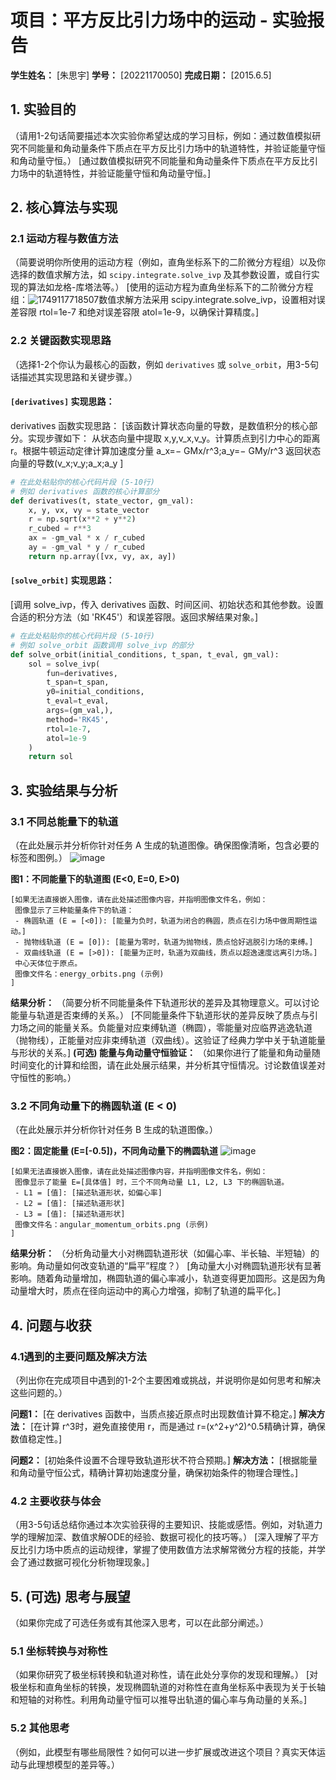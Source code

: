 # 项目：平方反比引力场中的运动 - 实验报告

**学生姓名：** [朱思宇]
**学号：** [20221170050]
**完成日期：** [2015.6.5]

## 1. 实验目的

（请用1-2句话简要描述本次实验你希望达成的学习目标，例如：通过数值模拟研究不同能量和角动量条件下质点在平方反比引力场中的轨道特性，并验证能量守恒和角动量守恒。）
[通过数值模拟研究不同能量和角动量条件下质点在平方反比引力场中的轨道特性，并验证能量守恒和角动量守恒。]
## 2. 核心算法与实现

### 2.1 运动方程与数值方法
（简要说明你所使用的运动方程（例如，直角坐标系下的二阶微分方程组）以及你选择的数值求解方法，如 `scipy.integrate.solve_ivp` 及其参数设置，或自行实现的算法如龙格-库塔法等。）
[使用的运动方程为直角坐标系下的二阶微分方程组：![1749117718507](https://github.com/user-attachments/assets/2d6ed5cf-86f6-4e25-bbbb-e36c2e513cb3)数值求解方法采用 scipy.integrate.solve_ivp，设置相对误差容限 rtol=1e-7 和绝对误差容限 atol=1e-9，以确保计算精度。]
### 2.2 关键函数实现思路
（选择1-2个你认为最核心的函数，例如 `derivatives` 或 `solve_orbit`，用3-5句话描述其实现思路和关键步骤。）

#### `[derivatives]` 实现思路：
derivatives 函数实现思路：
[该函数计算状态向量的导数，是数值积分的核心部分。实现步骤如下：
从状态向量中提取 x,y,v_x,v_y。计算质点到引力中心的距离 r。根据牛顿运动定律计算加速度分量 a_x=− GMx/r^3;a_y=− GMy/r^3
返回状态向量的导数(v_x;v_y;a_x;a_y ]
```python
# 在此处粘贴你的核心代码片段 (5-10行)
# 例如 derivatives 函数的核心计算部分
def derivatives(t, state_vector, gm_val):
    x, y, vx, vy = state_vector
    r = np.sqrt(x**2 + y**2)
    r_cubed = r**3 
    ax = -gm_val * x / r_cubed
    ay = -gm_val * y / r_cubed
    return np.array([vx, vy, ax, ay])
```

#### `[solve_orbit]` 实现思路：
[调用 solve_ivp，传入 derivatives 函数、时间区间、初始状态和其他参数。设置合适的积分方法（如 'RK45'）和误差容限。返回求解结果对象。]

```python
# 在此处粘贴你的核心代码片段 (5-10行)
# 例如 solve_orbit 函数调用 solve_ivp 的部分
def solve_orbit(initial_conditions, t_span, t_eval, gm_val):
    sol = solve_ivp(
        fun=derivatives,
        t_span=t_span,
        y0=initial_conditions,
        t_eval=t_eval,
        args=(gm_val,),
        method='RK45',
        rtol=1e-7,
        atol=1e-9
    )
    return sol
```

## 3. 实验结果与分析

### 3.1 不同总能量下的轨道

（在此处展示并分析你针对任务 A 生成的轨道图像。确保图像清晰，包含必要的标签和图例。）
![image](https://github.com/user-attachments/assets/d0fe7b13-687f-4e87-918a-052ed75b2617)


**图1：不同能量下的轨道图 (E<0, E=0, E>0)**

```
[如果无法直接嵌入图像，请在此处描述图像内容，并指明图像文件名，例如：
 图像显示了三种能量条件下的轨道：
 - 椭圆轨道 (E = [<0]): [能量为负时，轨道为闭合的椭圆，质点在引力场中做周期性运动。]
 - 抛物线轨道 (E = [0]): [能量为零时，轨道为抛物线，质点恰好逃脱引力场的束缚。]
 - 双曲线轨道 (E = [>0]): [能量为正时，轨道为双曲线，质点以超逸速度远离引力场。]
 中心天体位于原点。
 图像文件名：energy_orbits.png (示例)
]
```

**结果分析：**
（简要分析不同能量条件下轨道形状的差异及其物理意义。可以讨论能量与轨道是否束缚的关系。）
[不同能量条件下轨道形状的差异反映了质点与引力场之间的能量关系。负能量对应束缚轨道（椭圆），零能量对应临界逃逸轨道（抛物线），正能量对应非束缚轨道（双曲线）。这验证了经典力学中关于轨道能量与形状的关系。]
**(可选) 能量与角动量守恒验证：**
（如果你进行了能量和角动量随时间变化的计算和绘图，请在此处展示结果，并分析其守恒情况。讨论数值误差对守恒性的影响。）

### 3.2 不同角动量下的椭圆轨道 (E < 0)

（在此处展示并分析你针对任务 B 生成的轨道图像。）

**图2：固定能量 (E=[-0.5])，不同角动量下的椭圆轨道**
![image](https://github.com/user-attachments/assets/fefda59e-c8c0-459a-a091-31b18b191c41)
```
[如果无法直接嵌入图像，请在此处描述图像内容，并指明图像文件名，例如：
 图像显示了能量 E=[具体值] 时，三个不同角动量 L1, L2, L3 下的椭圆轨道。
 - L1 = [值]: [描述轨道形状，如偏心率]
 - L2 = [值]: [描述轨道形状]
 - L3 = [值]: [描述轨道形状]
 图像文件名：angular_momentum_orbits.png (示例)
]
```

**结果分析：**
（分析角动量大小对椭圆轨道形状（如偏心率、半长轴、半短轴）的影响。角动量如何改变轨道的“扁平”程度？）
[角动量大小对椭圆轨道形状有显著影响。随着角动量增加，椭圆轨道的偏心率减小，轨道变得更加圆形。这是因为角动量增大时，质点在径向运动中的离心力增强，抑制了轨道的扁平化。]
## 4. 问题与收获

### 4.1遇到的主要问题及解决方法
（列出你在完成项目中遇到的1-2个主要困难或挑战，并说明你是如何思考和解决这些问题的。）

**问题1：** [在 derivatives 函数中，当质点接近原点时出现数值计算不稳定。]
**解决方法：** [在计算 r^3时，避免直接使用 r，而是通过 r=(x^2+y^2)^0.5精确计算，确保数值稳定性。]

**问题2：** [初始条件设置不合理导致轨道形状不符合预期。]
**解决方法：** [根据能量和角动量守恒公式，精确计算初始速度分量，确保初始条件的物理合理性。]

### 4.2 主要收获与体会
（用3-5句话总结你通过本次实验获得的主要知识、技能或感悟。例如，对轨道力学的理解加深、数值求解ODE的经验、数据可视化的技巧等。）
[深入理解了平方反比引力场中质点的运动规律，掌握了使用数值方法求解常微分方程的技能，并学会了通过数据可视化分析物理现象。]
## 5. (可选) 思考与展望

（如果你完成了可选任务或有其他深入思考，可以在此部分阐述。）

### 5.1 坐标转换与对称性
（如果你研究了极坐标转换和轨道对称性，请在此处分享你的发现和理解。）
[对极坐标和直角坐标的转换，发现椭圆轨道的对称性在直角坐标系中表现为关于长轴和短轴的对称性。利用角动量守恒可以推导出轨道的偏心率与角动量的关系。]
### 5.2 其他思考
（例如，此模型有哪些局限性？如何可以进一步扩展或改进这个项目？真实天体运动与此理想模型的差异等。）

